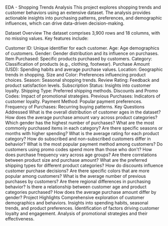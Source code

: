 EDA - Shopping Trends Analysis
This project explores shopping trends and customer behaviors using an extensive dataset. The analysis provides actionable insights into purchasing patterns, preferences, and demographic influences, which can drive data-driven decision-making.

Dataset Overview
The dataset comprises 3,900 rows and 18 columns, with no missing values. Key features include:

Customer ID: Unique identifier for each customer.
Age: Age demographics of customers.
Gender: Gender distribution and its influence on purchases.
Item Purchased: Specific products purchased by customers.
Category: Classification of products (e.g., clothing, footwear).
Purchase Amount (USD): Spending habits and average purchase values.
Location: Geographic trends in shopping.
Size and Color: Preferences influencing product choices.
Season: Seasonal shopping trends.
Review Rating: Feedback and product satisfaction levels.
Subscription Status: Insights into customer loyalty.
Shipping Type: Preferred shipping methods.
Discounts and Promo Codes: Impact of promotional strategies.
Previous Purchases: Indicators of customer loyalty.
Payment Method: Popular payment preferences.
Frequency of Purchases: Recurring buying patterns.
Key Questions Addressed
What is the overall distribution of customer ages in the dataset?
How does the average purchase amount vary across product categories?
Which gender has the highest number of purchases?
What are the most commonly purchased items in each category?
Are there specific seasons or months with higher spending?
What is the average rating for each product category?
How do subscribed and non-subscribed customers differ in behavior?
What is the most popular payment method among customers?
Do customers using promo codes spend more than those who don't?
How does purchase frequency vary across age groups?
Are there correlations between product size and purchase amount?
What are the preferred shipping types for different product categories?
How do discounts influence customer purchase decisions?
Are there specific colors that are more popular among customers?
What is the average number of previous purchases by customers?
Are there regional differences in purchasing behavior?
Is there a relationship between customer age and product categories purchased?
How does the average purchase amount differ by gender?
Project Highlights
Comprehensive exploration of customer demographics and behaviors.
Insights into spending habits, seasonal trends, and product preferences.
Identification of factors driving customer loyalty and engagement.
Analysis of promotional strategies and their effectiveness.
